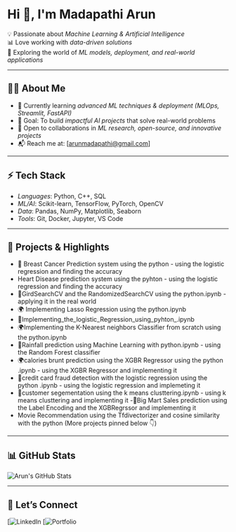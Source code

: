 # Hi 👋, I'm Madapathi Arun  

💡 Passionate about *Machine Learning & Artificial Intelligence*  
📊 Love working with *data-driven solutions*  
🚀 Exploring the world of *ML models, deployment, and real-world applications*  

---

## 🧑‍💻 About Me  
- 🌱 Currently learning *advanced ML techniques & deployment (MLOps, Streamlit, FastAPI)*  
- 🎯 Goal: To build *impactful AI projects* that solve real-world problems  
- 🤝 Open to collaborations in *ML research, open-source, and innovative projects*  
- 📬 Reach me at: [arunmadapathi@gmail.com]  

---

## ⚡ Tech Stack  
- *Languages*: Python, C++, SQL  
- *ML/AI*: Scikit-learn, TensorFlow, PyTorch, OpenCV  
- *Data*: Pandas, NumPy, Matplotlib, Seaborn  
- *Tools*: Git, Docker, Jupyter, VS Code  

---

## 🚀 Projects & Highlights  
- 🧠 Breast Cancer Prediction system using the python - using the logistic regression and finding the accuracy
-   Heart Disease prediction system using the pyhton - using the logistic regression and finding the accuracy    
- 📰GirdSearchCV  and the RandomizedSearchCV using the python.ipynb -applying it in the real world   
- 🌍 Implementing Lasso Regression using the python.ipynb
- 🧠Implementing_the_logistic_Regression_using_pyhton_.ipynb
- 🌍Implementing the  K-Nearest neighbors Classifier from scratch using the python.ipynb
- 📰Rainfall prediction using Machine Learning with python.ipynb - using the Random Forest classifier
- 🌍calories brunt prediction using the XGBR Regressor using the python .ipynb - using the XGBR Regressor and implementing it
- 📰credit card fraud detection with the logistic regression using the python  .ipynb - using the logistic regression and implemeting it
- 🧠customer segementation using the k means clusttering.ipynb - using k means clusttering and implementing it
-📰Big Mart Sales prediction using the Label Encoding and the XGBRegrssor and implementing it
- Movie Recommendation using the Tfdivectorizer and cosine similarity with the python 
(More projects pinned below 👇)  

---

## 📊 GitHub Stats  
![Arun's GitHub Stats](https://github.com/arunmadapathi-1609)

---

## 🌱 Let’s Connect  
[![LinkedIn](https://www.linkedin.com/in/madapathi-arun-a33535313?utm_source=share&utm_campaign=share_via&utm_content=profile&utm_medium=ios_app)
[![Portfolio](https://github.com/account)
